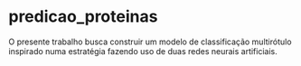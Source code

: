 # predicao_proteinas
O presente trabalho busca construir um modelo de classificação multirótulo inspirado numa estratégia fazendo uso de duas redes neurais artificiais.
